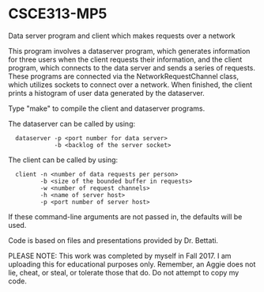 # CSCE313-MP5
Data server program and client which makes requests over a network

This program involves a dataserver program, which generates information for three users when the client requests their information, and the client program, which connects to the data server and sends a series of requests. These programs are connected via the NetworkRequestChannel class, which utilizes sockets to connect over a network. When finished, the client prints a histogram of user data generated by the dataserver.

Type "make" to compile the client and dataserver programs.

The dataserver can be called by using:
```
  dataserver -p <port number for data server>
             -b <backlog of the server socket>
```
The client can be called by using:
```
  client -n <number of data requests per person>
         -b <size of the bounded buffer in requests>
         -w <number of request channels>
         -h <name of server host>
         -p <port number of server host>
```
If these command-line arguments are not passed in, the defaults will be used.

Code is based on files and presentations provided by Dr. Bettati.

PLEASE NOTE: This work was completed by myself in Fall 2017. I am uploading this for educational purposes only. Remember, an Aggie does not lie, cheat, or steal, or tolerate those that do. Do not attempt to copy my code.
